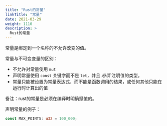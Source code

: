 ```yaml
---
title: "Rust的常量"
linkTitle: "常量"
date: 2021-03-29
weight: 1110
description: >
  Rust的常量
---
```


常量是绑定到一个名称的不允许改变的值。

常量与不可变变量的区别：

- 不允许对常量使用 `mut`
- 声明常量使用 `const` 关键字而不是 `let`，并且 *必须* 注明值的类型。
- 常量只能被设置为常量表达式，而不能是函数调用的结果，或任何其他只能在运行时计算出的值

备注：rust的常量是必须在编译时明确赋值的。

声明常量的例子：

```rust
const MAX_POINTS: u32 = 100_000;
```

